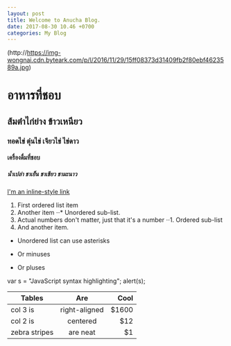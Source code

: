 ```yaml
---
layout: post
title: Welcome to Anucha Blog.
date: 2017-08-30 10.46 +0700
categories: My Blog
---
```

(http://https://img-wongnai.cdn.byteark.com/p/l/2016/11/29/15ff08373d31409fb2f80ebf4623589a.jpg)


# อาหารที่ชอบ
## ส้มตำไก่ย่าง ข้าวเหนียว
### ทอดไข่ ตุ๋นไข่ เจียวไข่ ไข่ดาว
#### เครื่องดื่มที่ชอบ
##### น้ำเปล่า ชาเย็น ชาเขียว ชามะนาว


[I'm an inline-style link](https://www.google.com)

1. First ordered list item
2. Another item
⋅⋅* Unordered sub-list. 
1. Actual numbers don't matter, just that it's a number
⋅⋅1. Ordered sub-list
4. And another item.
* Unordered list can use asterisks
- Or minuses
+ Or pluses

[logo]: https://github.com/adam-p/markdown-here/raw/master/src/common/images/icon48.png "Logo Title Text 2"



var s = "JavaScript syntax highlighting";
alert(s);

| Tables        | Are           | Cool  |
| ------------- |:-------------:| -----:|
| col 3 is      | right-aligned | $1600 |
| col 2 is      | centered      |   $12 |
| zebra stripes | are neat      |    $1 |

